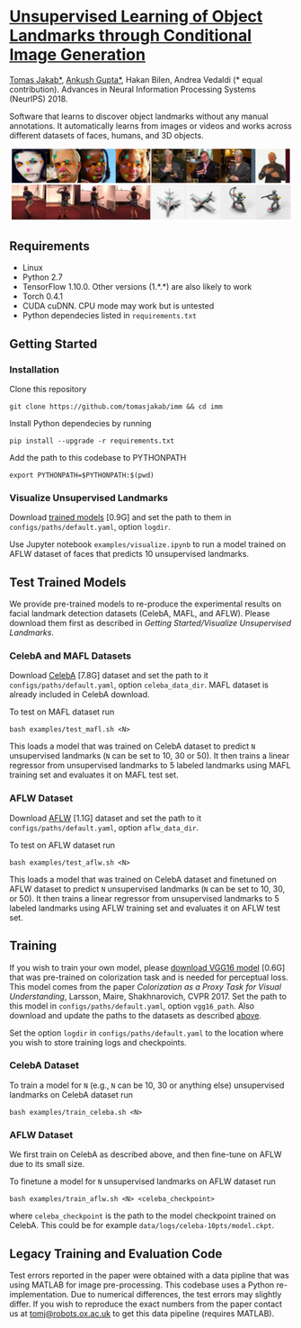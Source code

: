 # [Unsupervised Learning of Object Landmarks through Conditional Image Generation](http://www.robots.ox.ac.uk/~vgg/research/unsupervised_landmarks/)

[Tomas Jakab*](http://www.robots.ox.ac.uk/~tomj), [Ankush Gupta*](http://www.robots.ox.ac.uk/~ankush), Hakan Bilen, Andrea Vedaldi (* equal contribution).
Advances in Neural Information Processing Systems (NeurIPS) 2018.

Software that learns to discover object landmarks without any manual annotations.
It automatically learns from images or videos and works across different datasets of faces, humans, and 3D objects.

![Unsupervised Landmarks](examples/resources/figures/splash.jpg)

## Requirements
* Linux
* Python 2.7
* TensorFlow 1.10.0. Other versions (1.\*.\*) are also likely to work
* Torch 0.4.1
* CUDA cuDNN. CPU mode may work but is untested
* Python dependecies listed in `requirements.txt`

## Getting Started

### Installation
Clone this repository
```
git clone https://github.com/tomasjakab/imm && cd imm
```

Install Python dependecies by running
```
pip install --upgrade -r requirements.txt
```

Add the path to this codebase to PYTHONPATH
```
export PYTHONPATH=$PYTHONPATH:$(pwd)
```

### Visualize Unsupervised Landmarks
Download [trained models](http://www.robots.ox.ac.uk/~vgg/research/unsupervised_landmarks/resources/checkpoints.zip) [0.9G] and set the path to them in `configs/paths/default.yaml`, option `logdir`.

Use Jupyter notebook `examples/visualize.ipynb` to run a model trained on AFLW dataset of faces that predicts 10 unsupervised landmarks.


## Test Trained Models
We provide pre-trained models to re-produce the experimental results on facial landmark detection datasets (CelebA, MAFL, and AFLW).
Please download them first as described in *Getting Started/Visualize Unsupervised Landmarks*.

### CelebA and MAFL Datasets
Download [CelebA](http://www.robots.ox.ac.uk/~vgg/research/unsupervised_landmarks/resources/celeba.zip) [7.8G] dataset and set the path to it `configs/paths/default.yaml`, option `celeba_data_dir`.
MAFL dataset is already included in CelebA download.

To test on MAFL dataset run
```
bash examples/test_mafl.sh <N>
```
This loads a model that was trained on CelebA dataset to predict `N` unsupervised landmarks (`N` can be set to 10, 30 or 50). It then trains a linear regressor from unsupervised landmarks to 5 labeled landmarks using MAFL training set and evaluates it on MAFL test set.


### AFLW Dataset
Download [AFLW](http://www.robots.ox.ac.uk/~vgg/research/unsupervised_landmarks/resources/aflw_release-2.zip) [1.1G] dataset and set the path to it `configs/paths/default.yaml`, option `aflw_data_dir`.

To test on AFLW dataset run
```
bash examples/test_aflw.sh <N>
```
This loads a model that was trained on CelebA dataset and finetuned on AFLW dataset to predict `N` unsupervised landmarks (`N` can be set to 10, 30, or 50). It then trains a linear regressor from unsupervised landmarks to 5 labeled landmarks using AFLW training set and evaluates it on AFLW test set.

## Training
If you wish to train your own model, please [download VGG16 model](http://www.robots.ox.ac.uk/~vgg/research/unsupervised_landmarks/resources/vgg16.caffemodel.h5) [0.6G] that was pre-trained on colorization task and is needed for perceptual loss. This model comes from the paper *Colorization as a Proxy Task for Visual Understanding*, Larsson, Maire, Shakhnarovich, CVPR 2017. Set the path to this model in `configs/paths/default.yaml`, option `vgg16_path`. Also download and update the paths to the datasets as described [above](https://github.com/tomasjakab/imm#test-trained-models).

Set the option `logdir` in `configs/paths/default.yaml` to the location where you wish to store training logs and checkpoints.

### CelebA Dataset
To train a model for `N` (e.g., `N` can be 10, 30 or anything else) unsupervised landmarks on CelebA dataset run
```
bash examples/train_celeba.sh <N>
```

### AFLW Dataset
We first train on CelebA as described above, and then fine-tune on AFLW due to its small size.

To finetune a model for `N` unsupervised landmarks on AFLW dataset run
```
bash examples/train_aflw.sh <N> <celeba_checkpoint>
```
where `celeba_checkpoint` is the path to the model checkpoint trained on CelebA. This could be for example `data/logs/celeba-10pts/model.ckpt`.

## Legacy Training and Evaluation Code
Test errors reported in the paper were obtained with a data pipline that was using MATLAB for image pre-processing. This codebase uses a Python re-implementation. Due to numerical differences, the test errors may slightly differ. If you wish to reproduce the exact numbers from the paper contact us at [tomj@robots.ox.ac.uk](mailto:tomj@robots.ox.ac.uk) to get this data pipeline (requires MATLAB).


